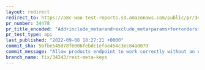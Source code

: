 ```yaml
---
layout: redirect
redirect_to: https://a8c-woo-test-reports.s3.amazonaws.com/public/pr/34478/api/index.html
pr_number: 34478
pr_title_encoded: "Add+include_meta+and+exclude_meta+params+for+orders+and+products"
pr_test_type: api
last_published: "2022-09-08 18:27:21 +0000"
commit_sha: 5bfbe545d78f6006febdc1efae454c3ec84a0079
commit_message: "Allow products endpoint to work correctly without an existing 'reques…"
branch_name: fix/34243/rest-meta-keys
---
```


